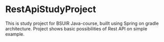 # RestApiStudyProject
This is study project for BSUIR Java-course, buillt using Spring
on gradle architecture. Project shows basic possibilities of Rest API
on simple example.
